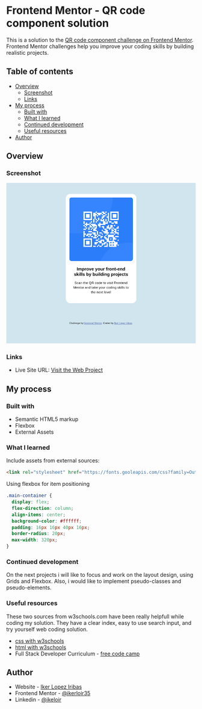 # Frontend Mentor - QR code component solution

This is a solution to the [QR code component challenge on Frontend Mentor](https://www.frontendmentor.io/challenges/qr-code-component-iux_sIO_H). Frontend Mentor challenges help you improve your coding skills by building realistic projects.

## Table of contents

- [Overview](#overview)
  - [Screenshot](#screenshot)
  - [Links](#links)
- [My process](#my-process)
  - [Built with](#built-with)
  - [What I learned](#what-i-learned)
  - [Continued development](#continued-development)
  - [Useful resources](#useful-resources)
- [Author](#author)

## Overview

### Screenshot

![QR Code Component Screenshot](./images/qr-screenshot.png)

### Links

- Live Site URL: [Visit the Web Project](https://qr-component-k84laudnc-ikers-projects-c645f0c8.vercel.app)

## My process

### Built with

- Semantic HTML5 markup
- Flexbox
- External Assets

### What I learned

Include assets from external sources:

```html
<link rel="stylesheet" href="https://fonts.gooleapis.com/css?family=Outfit" />
```

Using flexbox for item positioning

```css
.main-container {
  display: flex;
  flex-direction: column;
  align-items: center;
  background-color: #ffffff;
  padding: 16px 16px 40px 16px;
  border-radius: 20px;
  max-width: 320px;
}
```

### Continued development

On the next projects i will like to focus and work on the layout design, using Grids and Flexbox. Also, i would like to implement pseudo-classes and pseudo-elements.

### Useful resources

These two sources from w3schools.com have been really helpfull while coding my solution. They have a clear index, easy to use search input, and try yourself web coding solution.

- [css with w3schools](https://www.w3schools.com/css/default.asp)
- [html with w3schools](https://www.w3schools.com/html/default.asp)
- Full Stack Developer Curriculum - [free code camp](https://www.freecodecamp.org/learn/full-stack-developer/)

## Author

- Website - [Iker Lopez Iribas](https://www.ikerloir35.work)
- Frontend Mentor - [@ikerloir35](https://www.frontendmentor.io/profile/ikerloir35)
- Linkedin - [@ikeloir](https://www.linkedin.com/in/ikerloir)
